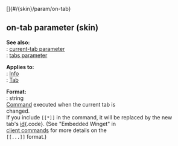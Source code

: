 []{#/{skin}/param/on-tab}    
## on-tab parameter (skin)    
**See also:**    
:   [current-tab parameter](ref/%7Bskin%7D/param/current-tab)    
:   [tabs parameter](ref/%7Bskin%7D/param/tabs)    
<!-- -->    
**Applies to:**    
:   [Info](ref/%7Bskin%7D/control/info)    
:   [Tab](ref/%7Bskin%7D/control/tab)    
<!-- -->    
**Format:**    
:   string    
[Command](ref/%7Bskin%7D/commands) executed when the current tab is    
changed.    
If you include `[[*]]` in the command, it will be replaced by the new    
tab\'s [id](ref/%7Bskin%7D/param/id){.code}. (See \"Embedded Winget\" in    
[client commands](ref/%7Bskin%7D/commands) for more details on the    
`[[...]]` format.)  